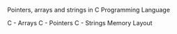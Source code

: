 Pointers, arrays and strings in C Programming Language

C - Arrays
C - Pointers
C - Strings
Memory Layout
